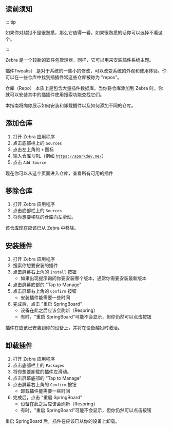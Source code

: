 ## 读前须知

::: tip

如果你对越狱不是很熟悉，那么它值得一看。如果很熟悉的话你可以选择不看这个。

:::

Zebra 是一个较新的软件包管理器，同样，它可以用来安装插件系统主题。

<p><router-link to="/faq/#what-are-tweaks">插件Tweaks）</router-link> 是对于系统的一些小的修改，可以改变系统的外观和使用体验。你可以在一些仓库中找到插插件常这些仓库被称为 "repos"。</p>

<p><router-link to="/faq/#what-s-a-repo">仓库（Repo）</router-link> 本质上是包含大量插件数据库。当你将仓库添加到 Zebra 时，你就可以安装其中的插插件使用搜索功能查找它们。</p>

本指南将向你展示如何安装和卸载插件以及如何添加不同的仓库。

## 添加仓库

1. 打开 Zebra 应用程序
1. 点击底部栏上的 `Sources`
1. 点击左上角的 `+` 图标
1. 输入仓库 URL（例如 [`https://sparkdev.me/`](https://sparkdev.me/)）
1. 点击 `Add Source`

现在你可以从这个页面进入仓库，查看所有可用的插件

## 移除仓库

1. 打开 Zebra 应用程序
1. 点击底部栏上的 `Sources`
1. 将你想要移除的仓库向左滑动。

该仓库现在应该已从 Zebra 中移除。

## 安装插件

1. 打开 Zebra 应用程序
1. 搜索你想要安装的插件
1. 点击屏幕右上角的 `Install` 按钮
    - 如果出现提示询问你要安装哪个版本，通常你需要安装最新版本
1. 点击屏幕底部的 "Tap to Manage"
1. 点击屏幕右上角的 `Confirm` 按钮
    - 安装插件能需要一些时间
1. 完成后，点击 "<router-link to="/faq/#what-is-respringing">重启 SpringBoard</router-link>"
    - 设备在此之后应该会刷新（Respring）
    - 有时，"重启 SpringBoard"可能不会显示，但你仍然可以点击按钮

插件在应该已安装到你的设备上，并将在设备越狱时激活。

## 卸载插件

1. 打开 Zebra 应用程序
1. 点击底部栏上的 `Packages`
1. 将你想要卸载的插件左滑动。
1. 点击屏幕底部的 "Tap to Manage"
1. 点击屏幕右上角的 `Confirm` 按钮
    - 卸载插件能需要一些时间
1. 完成后，点击 "<router-link to="/faq/#what-is-respringing">重启 SpringBoard</router-link>"
    - 设备在此之后应该会刷新（Respring）
    - 有时，"重启 SpringBoard"可能不会显示，但你仍然可以点击按钮

重启 SpringBoard 后，插件在应该已从你的设备上卸载。
